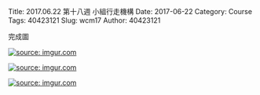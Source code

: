 Title: 2017.06.22 第十八週  小組行走機構
Date: 2017-06-22
Category: Course
Tags: 40423121
Slug: wcm17
Author: 40423121

完成圖
<!-- PELICAN_END_SUMMARY -->

<a href="http://imgur.com/uTdM6kY"><img src="http://i.imgur.com/uTdM6kY.jpg" title="source: imgur.com" /></a>

<a href="http://imgur.com/jflCkZD"><img src="http://i.imgur.com/jflCkZD.jpg" title="source: imgur.com" /></a>

<a href="http://imgur.com/dbwjvuE"><img src="http://i.imgur.com/dbwjvuE.jpg" title="source: imgur.com" /></a>
